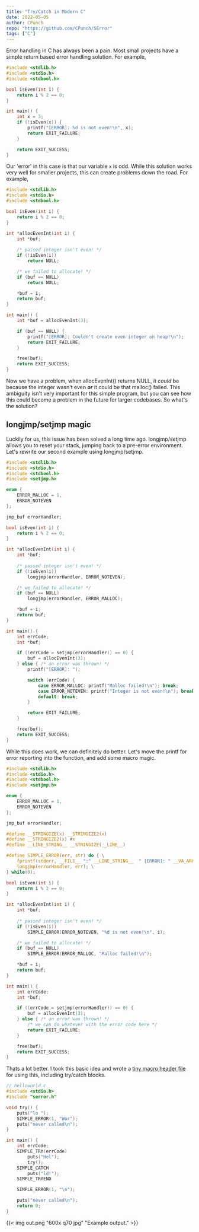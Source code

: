```yaml
---
title: "Try/Catch in Modern C"
date: 2022-05-05
author: CPunch
repo: "https://github.com/CPunch/SError"
tags: ["C"]
---
```


Error handling in C has always been a pain. Most small projects have a simple return based error handling solution. For example,

```C
#include <stdlib.h>
#include <stdio.h>
#include <stdbool.h>

bool isEven(int i) {
    return i % 2 == 0;
}

int main() {
    int x = 3;
    if (!isEven(x)) {
        printf("[ERROR]: %d is not even!\n", x);
        return EXIT_FAILURE;
    }

    return EXIT_SUCCESS;
}
```

Our 'error' in this case is that our variable `x` is odd. While this solution works very well for smaller projects, this can create problems down the road. For example,

```C
#include <stdlib.h>
#include <stdio.h>
#include <stdbool.h>

bool isEven(int i) {
    return i % 2 == 0;
}

int *allocEvenInt(int i) {
    int *buf;
    
    /* passed integer isn't even! */
    if (!isEven(i))
        return NULL;

    /* we failed to allocate! */
    if (buf == NULL)
        return NULL;

    *buf = i;
    return buf;
}

int main() {
    int *buf = allocEvenInt(3);

    if (buf == NULL) {
        printf("[ERROR]: Couldn't create even integer on heap!\n");
        return EXIT_FAILURE;
    }

    free(buf);
    return EXIT_SUCCESS;
}
```

Now we have a problem, when allocEvenInt() returns NULL, it *could* be because the integer wasn't even ***or*** it could be that malloc() failed. This ambiguity isn't very important for this simple program, but you can see how this could become a problem in the future for larger codebases. So what's the solution?

## longjmp/setjmp magic

Luckily for us, this issue has been solved a long time ago. longjmp/setjmp allows you to reset your stack, jumping back to a pre-error environment. Let's rewrite our second example using longjmp/setjmp.

```C
#include <stdlib.h>
#include <stdio.h>
#include <stdbool.h>
#include <setjmp.h>

enum {
    ERROR_MALLOC = 1,
    ERROR_NOTEVEN
};

jmp_buf errorHandler;

bool isEven(int i) {
    return i % 2 == 0;
}

int *allocEvenInt(int i) {
    int *buf;
    
    /* passed integer isn't even! */
    if (!isEven(i))
        longjmp(errorHandler, ERROR_NOTEVEN);

    /* we failed to allocate! */
    if (buf == NULL)
        longjmp(errorHandler, ERROR_MALLOC);

    *buf = i;
    return buf;
}

int main() {
    int errCode;
    int *buf;

    if ((errCode = setjmp(errorHandler)) == 0) {
        buf = allocEvenInt(3);
    } else { /* an error was thrown! */
        printf("[ERROR]: ");

        switch (errCode) {
            case ERROR_MALLOC: printf("Malloc failed!\n"); break;
            case ERROR_NOTEVEN: printf("Integer is not even!\n"); break;
            default: break;
        }

        return EXIT_FAILURE;
    }

    free(buf);
    return EXIT_SUCCESS;
}
```

While this does work, we can definitely do better. Let's move the printf for error reporting into the function, and add some macro magic.

```C
#include <stdlib.h>
#include <stdio.h>
#include <stdbool.h>
#include <setjmp.h>

enum {
    ERROR_MALLOC = 1,
    ERROR_NOTEVEN
};

jmp_buf errorHandler;

#define __STRINGIZE(x) __STRINGIZE2(x)
#define __STRINGIZE2(x) #x
#define __LINE_STRING__ __STRINGIZE(__LINE__)

#define SIMPLE_ERROR(err, str) do { \
    fprintf(stderr, __FILE__ ":" __LINE_STRING__  " [ERROR]: " __VA_ARGS__); \
    longjmp(errorHandler, err); \
} while(0);

bool isEven(int i) {
    return i % 2 == 0;
}

int *allocEvenInt(int i) {
    int *buf;
    
    /* passed integer isn't even! */
    if (!isEven(i))
        SIMPLE_ERROR(ERROR_NOTEVEN, "%d is not even!\n", i);

    /* we failed to allocate! */
    if (buf == NULL)
        SIMPLE_ERROR(ERROR_MALLOC, "Malloc failed!\n");

    *buf = i;
    return buf;
}

int main() {
    int errCode;
    int *buf;

    if ((errCode = setjmp(errorHandler)) == 0) {
        buf = allocEvenInt(3);
    } else { /* an error was thrown! */
        /* we can do whatever with the error code here */
        return EXIT_FAILURE;
    }

    free(buf);
    return EXIT_SUCCESS;
}
```

Thats a lot better. I took this basic idea and wrote a [tiny macro header file](https://github.com/CPunch/SError) for using this, including try/catch blocks.

```C
// helloworld.c
#include <stdio.h>
#include "serror.h"

void try() {
    puts("lo ");
    SIMPLE_ERROR(1, "Wor");
    puts("never called\n");
}

int main() {
    int errCode;
    SIMPLE_TRY(errCode)
        puts("Hel");
        try();
    SIMPLE_CATCH
        puts("ld!");
    SIMPLE_TRYEND

    SIMPLE_ERROR(1, "\n");

    puts("never called\n");
    return 0;
}
```

{{< img out.png "600x q70 jpg" "Example output." >}}